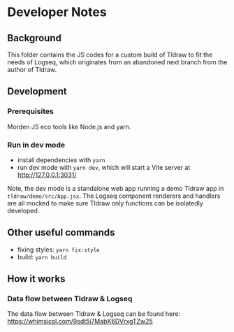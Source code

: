 # Developer Notes

## Background

This folder contains the JS codes for a custom build of Tldraw to fit the needs of Logseq, which originates from an abandoned next branch from the author of Tldraw.

## Development

### Prerequisites

Morden JS eco tools like Node.js and yarn.

### Run in dev mode

- install dependencies with `yarn`
- run dev mode with `yarn dev`, which will start a Vite server at http://127.0.0.1:3031/

Note, the dev mode is a standalone web app running a demo Tldraw app in `tldraw/demo/src/App.jsx`. The Logseq component renderers and handlers are all mocked to make sure Tldraw only functions can be isolatedly developed.

## Other useful commands

- fixing styles: `yarn fix:style`
- build: `yarn build`

## How it works

### Data flow between Tldraw & Logseq

The data flow between Tldraw & Logseq can be found here: https://whimsical.com/9sdt5j7MabK6DVrxgTZw25
